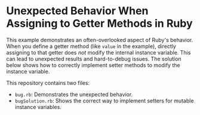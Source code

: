 # Unexpected Behavior When Assigning to Getter Methods in Ruby

This example demonstrates an often-overlooked aspect of Ruby's behavior.  When you define a getter method (like `value` in the example), directly assigning to that getter does *not* modify the internal instance variable. This can lead to unexpected results and hard-to-debug issues.  The solution below shows how to correctly implement setter methods to modify the instance variable.

This repository contains two files:

* `bug.rb`: Demonstrates the unexpected behavior.
* `bugSolution.rb`: Shows the correct way to implement setters for mutable instance variables.